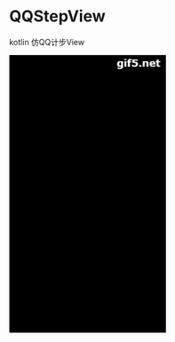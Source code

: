 # QQStepView
kotlin 仿QQ计步View

![](https://github.com/JeremyLam1/QQStepView/blob/master/qqstep.gif)
